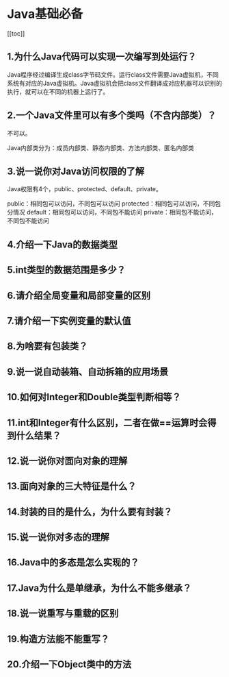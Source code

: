 # Java基础必备
[[toc]]

## 1.为什么Java代码可以实现一次编写到处运行？
Java程序经过编译生成class字节码文件。运行class文件需要Java虚拟机，不同系统有对应的Java虚拟机。Java虚拟机会把class文件翻译成对应机器可以识别的执行，就可以在不同的机器上运行了。


## 2.一个Java文件里可以有多个类吗（不含内部类）？
不可以。

Java内部类分为：成员内部类、静态内部类、方法内部类、匿名内部类

## 3.说一说你对Java访问权限的了解
Java权限有4个，public、protected、default、private。

public：相同包可以访问，不同包可以访问
protected：相同包可以访问，不同包分情况
default：相同包可以访问，不同包不能访问
private：相同包不能访问，不同包不能访问

## 4.介绍一下Java的数据类型
## 5.int类型的数据范围是多少？
## 6.请介绍全局变量和局部变量的区别
## 7.请介绍一下实例变量的默认值
## 8.为啥要有包装类？
## 9.说一说自动装箱、自动拆箱的应用场景
## 10.如何对Integer和Double类型判断相等？
## 11.int和Integer有什么区别，二者在做==运算时会得到什么结果？
## 12.说一说你对面向对象的理解
## 13.面向对象的三大特征是什么？
## 14.封装的目的是什么，为什么要有封装？
## 15.说一说你对多态的理解
## 16.Java中的多态是怎么实现的？
## 17.Java为什么是单继承，为什么不能多继承？
## 18.说一说重写与重载的区别
## 19.构造方法能不能重写？
## 20.介绍一下Object类中的方法
